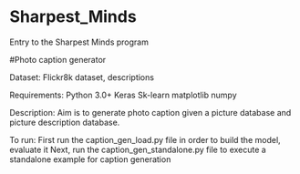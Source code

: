 # Sharpest_Minds
Entry to the Sharpest Minds program 

#Photo caption generator

Dataset: Flickr8k dataset, descriptions

Requirements:
Python 3.0+
Keras
Sk-learn
matplotlib
numpy

Description:
Aim is to generate photo caption given a picture database and picture description database. 

To run:
First run the caption_gen_load.py file in order to build the model, evaluate it
Next, run the caption_gen_standalone.py file to execute a standalone example for caption generation
